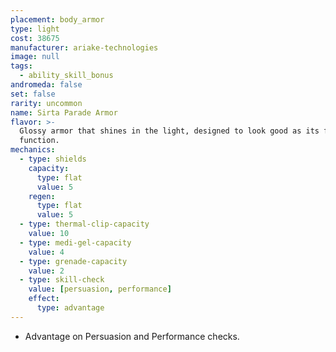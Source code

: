 ```yaml
---
placement: body_armor
type: light
cost: 38675
manufacturer: ariake-technologies
image: null
tags:
  - ability_skill_bonus
andromeda: false
set: false
rarity: uncommon
name: Sirta Parade Armor
flavor: >-
  Glossy armor that shines in the light, designed to look good as its first
  function.
mechanics:
  - type: shields
    capacity:
      type: flat
      value: 5
    regen:
      type: flat
      value: 5
  - type: thermal-clip-capacity
    value: 10
  - type: medi-gel-capacity
    value: 4
  - type: grenade-capacity
    value: 2
  - type: skill-check
    value: [persuasion, performance]
    effect:
      type: advantage
---
```

- Advantage on Persuasion and Performance checks.
